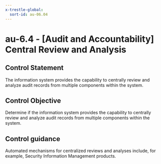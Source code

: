 ```yaml
---
x-trestle-global:
  sort-id: au-06.04
---
```


# au-6.4 - \[Audit and Accountability\] Central Review and Analysis

## Control Statement

The information system provides the capability to centrally review and analyze audit records from multiple components within the system.

## Control Objective

Determine if the information system provides the capability to centrally review and analyze audit records from multiple components within the system.

## Control guidance

Automated mechanisms for centralized reviews and analyses include, for example, Security Information Management products.
